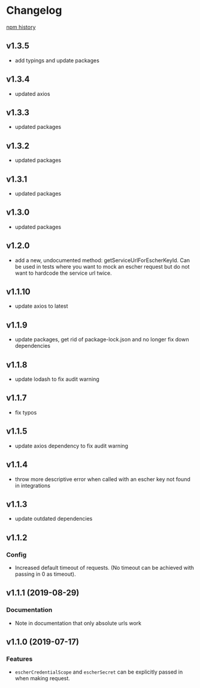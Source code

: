 # Changelog

[npm history](https://www.npmjs.com/package/escher-request?activeTab=versions)

## v1.3.5
- add typings and update packages

## v1.3.4
- updated axios

## v1.3.3
- updated packages

## v1.3.2
- updated packages

## v1.3.1
- updated packages

## v1.3.0
- updated packages

## v1.2.0
- add a new, undocumented method: getServiceUrlForEscherKeyId. Can be used in tests where you want
to mock an escher request but do not want to hardcode the service url twice.

## v1.1.10
- update axios to latest

## v1.1.9
- update packages, get rid of package-lock.json and no longer fix down dependencies

## v1.1.8
- update lodash to fix audit warning

## v1.1.7
- fix typos

## v1.1.5
- update axios dependency to fix audit warning

## v1.1.4
- throw more descriptive error when called with an escher key not found in integrations

## v1.1.3
- update outdated dependencies

## v1.1.2

### Config
- Increased default timeout of requests. (No timeout can be achieved with passing in 0 as timeout).

## v1.1.1 (2019-08-29)

### Documentation
- Note in documentation that only absolute urls work

## v1.1.0 (2019-07-17)

### Features
- `escherCredentialScope` and `escherSecret` can be explicitly passed in when making request.
